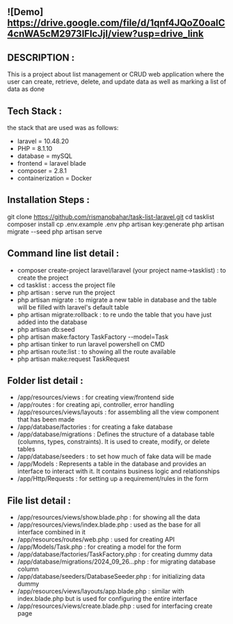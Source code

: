 ## ![Demo] https://drive.google.com/file/d/1qnf4JQoZ0oaIC4cnWA5cM2973lFlcJjI/view?usp=drive_link

## DESCRIPTION : 
This is a project about list management or CRUD web application where the user can create, retrieve, delete, and update data as well as marking a list of data as done

## Tech Stack :
the stack that are used was as follows:
- laravel = 10.48.20
- PHP = 8.1.10
- database = mySQL
- frontend = laravel blade
- composer = 2.8.1
- containerization = Docker

## Installation Steps :
git clone https://github.com/rismanobahar/task-list-laravel.git
cd tasklist
composer install
cp .env.example .env
php artisan key:generate
php artisan migrate --seed
php artisan serve



## Command line list detail :
- composer create-project laravel/laravel (your project name->tasklist) : to create the project
- cd tasklist : access the project file
- php artisan : serve run the project
- php artisan migrate : to migrate a new table in database and the table will be filled with laravel's default table
- php artisan migrate:rollback : to re undo the table that you have just added into the database
- php artisan db:seed
- php artisan make:factory TaskFactory --model=Task
- php artisan tinker to run laravel powershell on CMD
- php artisan route:list : to showing all the route available
-  php artisan make:request TaskRequest

## Folder list detail :
- /app/resources/views : for creating view/frontend side
- /app/routes : for creating api, controller, error handling
- /app/resources/views/layouts : for assembling all the view component that has been made
- /app/database/factories : for creating a fake database
- /app/database/migrations : Defines the structure of a database table (columns, types, constraints). It is used to create, modify, or delete tables
- /app/database/seeders : to set how much of fake data will be made
- /app/Models : Represents a table in the database and provides an interface to interact with it. It contains business logic and relationships 
- /app/Http/Requests : for setting up a requirement/rules in the form
 
## File list detail :
- /app/resources/views/show.blade.php : for showing all the data   
- /app/resources/views/index.blade.php : used as the base for all interface combined in it
- /app/resources/routes/web.php : used for creating API
- /app/Models/Task.php : for creating a model for the form
- /app/database/factories/TaskFactory.php : for creating dummy data
- /app/database/migrations/2024_09_26...php : for migrating database column
- /app/database/seeders/DatabaseSeeder.php : for initializing data dummy
- /app/resources/views/layouts/app.blade.php : similar with index.blade.php but is used for configuring the entire interface
- /app/resources/views/create.blade.php : used for interfacing create page